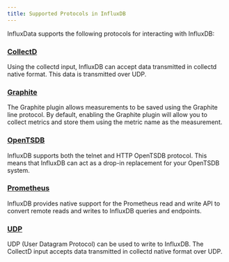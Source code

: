 ```yaml
---
title: Supported Protocols in InfluxDB
---
```



InfluxData supports the following protocols for interacting with InfluxDB:

### [CollectD](/influxdb/latest/supported_protocols/collectd)
Using the collectd input, InfluxDB can accept data transmitted in collectd native format. This data is transmitted over UDP.

### [Graphite](/influxdb/latest/supported_protocols/graphite)
The Graphite plugin allows measurements to be saved using the Graphite line protocol. By default, enabling the Graphite plugin will allow you to collect metrics and store them using the metric name as the measurement.

### [OpenTSDB](/influxdb/latest/supported_protocols/opentsdb)
InfluxDB supports both the telnet and HTTP OpenTSDB protocol.
This means that InfluxDB can act as a drop-in replacement for your OpenTSDB system.

### [Prometheus](/influxdb/latest/supported_protocols/prometheus)
InfluxDB provides native support for the Prometheus read and write API to convert remote reads and writes to InfluxDB queries and endpoints.

### [UDP](/influxdb/latest/supported_protocols/udp)
UDP (User Datagram Protocol) can be used to write to InfluxDB. The CollectD input accepts data transmitted in collectd native format over UDP.
